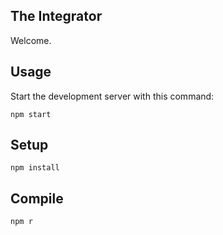 The Integrator
---

Welcome.



Usage
---

Start the development server with this command:

```
npm start
```



Setup
---

```
npm install
```



Compile
---

```
npm r
